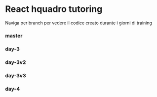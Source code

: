 # React hquadro tutoring

Naviga per branch per vedere il codice creato durante i giorni di training

### master

### day-3

### day-3v2

### day-3v3

### day-4